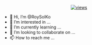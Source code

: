 <p align="center">
  <a href="https://github.com/RoySolKo"><img alt="views" title="Github views" src="http://github-profile-roysolko.herokuapp.com"/></a>
    </p>
    
- 👋 Hi, I’m @RoySolKo
- 👀 I’m interested in ...
- 🌱 I’m currently learning ...
- 💞️ I’m looking to collaborate on ...
- 📫 How to reach me ...

<!---
RoySolKo/RoySolKo is a ✨ special ✨ repository because its `README.md` (this file) appears on your GitHub profile.
You can click the Preview link to take a look at your changes.
--->
